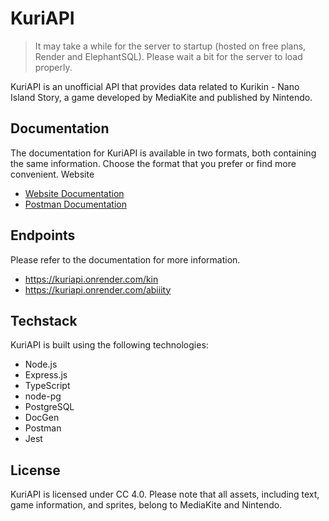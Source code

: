 # KuriAPI
> It may take a while for the server to startup (hosted on free plans, Render and ElephantSQL). Please wait a bit for the server to load properly.

KuriAPI is an unofficial API that provides data related to Kurikin - Nano Island Story, a game developed by MediaKite and published by Nintendo.

## Documentation

The documentation for KuriAPI is available in two formats, both containing the same information. Choose the format that you prefer or find more convenient.
Website

- [Website Documentation](https://kuriapi.onrender.com)
- [Postman Documentation](https://documenter.getpostman.com/view/21556195/2s93Y3w287)

## Endpoints
Please refer to the documentation for more information.

- https://kuriapi.onrender.com/kin
- https://kuriapi.onrender.com/abiiity

## Techstack

KuriAPI is built using the following technologies:

- Node.js
- Express.js
- TypeScript
- node-pg
- PostgreSQL
- DocGen
- Postman
- Jest

## License

KuriAPI is licensed under CC 4.0. Please note that all assets, including text, game information, and sprites, belong to MediaKite and Nintendo.
